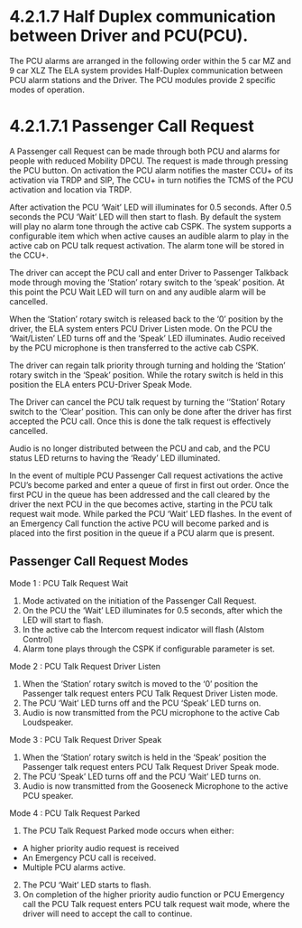 
# 4.2.1.7 Half Duplex communication between Driver and PCU(PCU).

The PCU alarms are arranged in the following order within the 5 car MZ and 9 car XLZ 
The ELA system provides Half-Duplex communication between PCU alarm stations and the Driver. The PCU modules provide 2 specific modes of operation.  

# 4.2.1.7.1 Passenger Call Request 

A Passenger call Request can be made through both PCU and alarms for people with reduced Mobility DPCU. The request is made through pressing the PCU button. On activation the PCU alarm notifies the master CCU+ of its activation via TRDP and SIP, The CCU+ in turn notifies the TCMS of the PCU activation and location via TRDP. 

After activation the PCU ‘Wait’ LED will illuminates for 0.5 seconds. After 0.5 seconds the PCU ‘Wait’ LED will then start to flash. By default the system will play no alarm tone through the active cab CSPK. The system supports a configurable item which when active causes an audible alarm to play in the active cab on PCU talk request activation. The alarm tone will be stored in the CCU+. 

The driver can accept the PCU call and enter Driver to Passenger Talkback mode through moving the ‘Station’ rotary switch to the ‘speak’ position. At this point the PCU Wait LED will turn on and any audible alarm will be cancelled. 

When the ‘Station’ rotary switch is released back to the ‘0’ position by the driver, the ELA system enters PCU Driver Listen mode. On the PCU the ‘Wait/Listen’ LED turns off and the ‘Speak’ LED illuminates. Audio received by the PCU microphone is then transferred to the active cab CSPK. 

The driver can regain talk priority through turning and holding the ‘Station’ rotary switch in the ‘Speak’ position. While the rotary switch is held in this position the ELA enters PCU-Driver Speak Mode.  

The Driver can cancel the PCU talk request by turning the ‘’Station’ Rotary switch to the ‘Clear’ position. This can only be done after the driver has first accepted the PCU call. Once this is done the talk request is effectively cancelled. 

Audio is no longer distributed between the PCU and cab, and the PCU status LED returns to having the ‘Ready’ LED illuminated. 

In the event of multiple PCU Passenger Call request activations the active PCU’s become parked and enter a queue of first in first out order. Once the first PCU in the queue has been addressed and the call cleared by the driver the next PCU in the que becomes active, starting in the PCU talk request wait mode. While parked the PCU ‘Wait’ LED flashes. In the event of an Emergency Call function the active PCU will become parked and is placed into the first position in the queue if a PCU alarm que is present. 

## Passenger Call Request Modes

Mode 1 : PCU Talk Request Wait 
1. Mode activated on the initiation of the Passenger Call Request. 
2. On the PCU the ‘Wait’ LED illuminates for 0.5 seconds, after which the LED will start to flash. 
3. In the active cab the Intercom request indicator will flash (Alstom Control) 
4. Alarm tone plays through the CSPK if configurable parameter is set.  

Mode 2 : PCU Talk Request Driver Listen 
1. When the ‘Station’ rotary switch is moved to the ‘0’ position the Passenger talk request enters PCU Talk Request Driver Listen mode. 
2. The PCU ‘Wait’ LED turns off and the PCU ‘Speak’ LED turns on. 
3. Audio is now transmitted from the PCU microphone to the active Cab Loudspeaker. 

Mode 3 : PCU Talk Request Driver Speak 
1. When the ‘Station’ rotary switch is held in the ‘Speak’ position the Passenger talk request enters PCU Talk Request Driver Speak mode. 
2. The PCU ‘Speak’ LED turns off and the PCU ‘Wait’ LED turns on. 
3. Audio is now transmitted from the Gooseneck Microphone to the active PCU speaker. 

Mode 4 : PCU Talk Request Parked 
1. The PCU Talk Request Parked mode occurs when either: 
  - A higher priority audio request is received 
  - An Emergency PCU call is received. 
  - Multiple PCU alarms active. 
2. The PCU ‘Wait’ LED starts to flash. 
3. On completion of the higher priority audio function or PCU Emergency call the PCU Talk request enters PCU talk request wait mode, where the driver will need to accept the call to continue. 